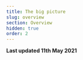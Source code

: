```yaml
---
title: The big picture
slug: overview
section: Overview
hidden: true
order: 2
---
```


**Last updated 11th May 2021**

